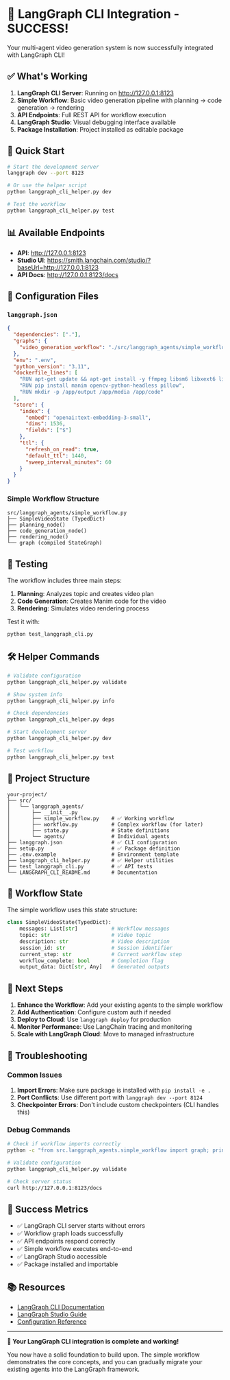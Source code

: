 # 🎉 LangGraph CLI Integration - SUCCESS!

Your multi-agent video generation system is now successfully integrated with LangGraph CLI!

## ✅ What's Working

1. **LangGraph CLI Server**: Running on http://127.0.0.1:8123
2. **Simple Workflow**: Basic video generation pipeline with planning → code generation → rendering
3. **API Endpoints**: Full REST API for workflow execution
4. **LangGraph Studio**: Visual debugging interface available
5. **Package Installation**: Project installed as editable package

## 🚀 Quick Start

```bash
# Start the development server
langgraph dev --port 8123

# Or use the helper script
python langgraph_cli_helper.py dev

# Test the workflow
python langgraph_cli_helper.py test
```

## 📊 Available Endpoints

- **API**: http://127.0.0.1:8123
- **Studio UI**: https://smith.langchain.com/studio/?baseUrl=http://127.0.0.1:8123
- **API Docs**: http://127.0.0.1:8123/docs

## 🔧 Configuration Files

### `langgraph.json`
```json
{
  "dependencies": ["."],
  "graphs": {
    "video_generation_workflow": "./src/langgraph_agents/simple_workflow.py:graph"
  },
  "env": ".env",
  "python_version": "3.11",
  "dockerfile_lines": [
    "RUN apt-get update && apt-get install -y ffmpeg libsm6 libxext6 libxrender-dev libglib2.0-0",
    "RUN pip install manim opencv-python-headless pillow",
    "RUN mkdir -p /app/output /app/media /app/code"
  ],
  "store": {
    "index": {
      "embed": "openai:text-embedding-3-small",
      "dims": 1536,
      "fields": ["$"]
    },
    "ttl": {
      "refresh_on_read": true,
      "default_ttl": 1440,
      "sweep_interval_minutes": 60
    }
  }
}
```

### Simple Workflow Structure
```
src/langgraph_agents/simple_workflow.py
├── SimpleVideoState (TypedDict)
├── planning_node()
├── code_generation_node()
├── rendering_node()
└── graph (compiled StateGraph)
```

## 🧪 Testing

The workflow includes three main steps:

1. **Planning**: Analyzes topic and creates video plan
2. **Code Generation**: Creates Manim code for the video
3. **Rendering**: Simulates video rendering process

Test it with:
```bash
python test_langgraph_cli.py
```

## 🛠️ Helper Commands

```bash
# Validate configuration
python langgraph_cli_helper.py validate

# Show system info
python langgraph_cli_helper.py info

# Check dependencies
python langgraph_cli_helper.py deps

# Start development server
python langgraph_cli_helper.py dev

# Test workflow
python langgraph_cli_helper.py test
```

## 📁 Project Structure

```
your-project/
├── src/
│   └── langgraph_agents/
│       ├── __init__.py
│       ├── simple_workflow.py    # ✅ Working workflow
│       ├── workflow.py           # Complex workflow (for later)
│       ├── state.py              # State definitions
│       └── agents/               # Individual agents
├── langgraph.json                # ✅ CLI configuration
├── setup.py                      # ✅ Package definition
├── .env.example                  # Environment template
├── langgraph_cli_helper.py       # ✅ Helper utilities
├── test_langgraph_cli.py         # ✅ API tests
└── LANGGRAPH_CLI_README.md       # Documentation
```

## 🔄 Workflow State

The simple workflow uses this state structure:

```python
class SimpleVideoState(TypedDict):
    messages: List[str]           # Workflow messages
    topic: str                    # Video topic
    description: str              # Video description
    session_id: str               # Session identifier
    current_step: str             # Current workflow step
    workflow_complete: bool       # Completion flag
    output_data: Dict[str, Any]   # Generated outputs
```

## 🎯 Next Steps

1. **Enhance the Workflow**: Add your existing agents to the simple workflow
2. **Add Authentication**: Configure custom auth if needed
3. **Deploy to Cloud**: Use `langgraph deploy` for production
4. **Monitor Performance**: Use LangChain tracing and monitoring
5. **Scale with LangGraph Cloud**: Move to managed infrastructure

## 🔧 Troubleshooting

### Common Issues

1. **Import Errors**: Make sure package is installed with `pip install -e .`
2. **Port Conflicts**: Use different port with `langgraph dev --port 8124`
3. **Checkpointer Errors**: Don't include custom checkpointers (CLI handles this)

### Debug Commands

```bash
# Check if workflow imports correctly
python -c "from src.langgraph_agents.simple_workflow import graph; print('✅ OK')"

# Validate configuration
python langgraph_cli_helper.py validate

# Check server status
curl http://127.0.0.1:8123/docs
```

## 🎉 Success Metrics

- ✅ LangGraph CLI server starts without errors
- ✅ Workflow graph loads successfully
- ✅ API endpoints respond correctly
- ✅ Simple workflow executes end-to-end
- ✅ LangGraph Studio accessible
- ✅ Package installed and importable

## 📚 Resources

- [LangGraph CLI Documentation](https://langchain-ai.github.io/langgraph/cloud/reference/cli/)
- [LangGraph Studio Guide](https://langchain-ai.github.io/langgraph/concepts/langgraph_studio/)
- [Configuration Reference](https://langchain-ai.github.io/langgraph/cloud/reference/cli/#configuration-file)

---

**🚀 Your LangGraph CLI integration is complete and working!**

You now have a solid foundation to build upon. The simple workflow demonstrates the core concepts, and you can gradually migrate your existing agents into the LangGraph framework.